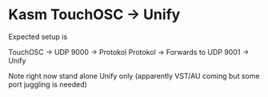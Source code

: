 # Kasm TouchOSC -> Unify

Expected setup is

TouchOSC -> UDP 9000 -> Protokol
Protokol -> Forwards to UDP 9001 -> Unify

Note right now stand alone Unify only
(apparently VST/AU coming but some port 
juggling is needed)


